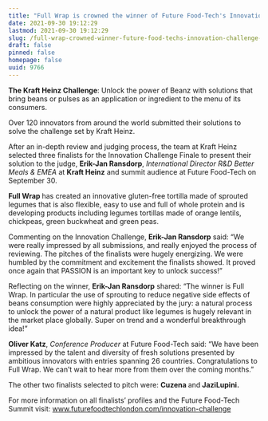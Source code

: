 ```yaml
---
title: "Full Wrap is crowned the winner of Future Food-Tech's Innovation Challenge with Kraft Heinz"
date: 2021-09-30 19:12:29
lastmod: 2021-09-30 19:12:29
slug: /full-wrap-crowned-winner-future-food-techs-innovation-challenge-kraft-heinz
draft: false
pinned: false
homepage: false
uuid: 9766
---
```

<p><strong>The Kraft Heinz Challenge</strong>: Unlock the power of Beanz with solutions that bring beans or pulses as an application or ingredient to the menu of its consumers.</p>
<p>Over 120 innovators from around the world submitted their solutions to solve the challenge set by Kraft Heinz.</p>
<p>After an in-depth review and judging process, the team at Kraft Heinz selected three finalists for the Innovation Challenge Finale to present their solution to the judge, <strong>Erik-Jan Ransdorp</strong>, <em>International Director R&D Better Meals & EMEA </em>at <strong>Kraft Heinz</strong> and summit audience at Future Food-Tech on September 30.</p>
<p><strong>Full Wrap </strong>has created an innovative gluten-free tortilla made of sprouted legumes that is also flexible, easy to use and full of whole protein and is developing products including legumes tortillas made of orange lentils, chickpeas, green buckwheat and green peas.</p>
<p>Commenting on the Innovation Challenge, <strong>Erik-Jan Ransdorp</strong> said: “We were really impressed by all submissions, and really enjoyed the process of reviewing. The pitches of the finalists were hugely energizing. We were humbled by the commitment and excitement the finalists showed. It proved once again that PASSION is an important key to unlock success!”</p>
<p>Reflecting on the winner, <strong>Erik-Jan Ransdorp</strong> shared: “The winner is Full Wrap. In particular the use of sprouting to reduce negative side effects of beans consumption were highly appreciated by the jury: a natural process to unlock the power of a natural product like legumes is hugely relevant in the market place globally. Super on trend and a wonderful breakthrough idea!”</p>
<p><strong>Oliver Katz</strong>, <em>Conference Producer</em> at Future Food-Tech said: “We have been impressed by the talent and diversity of fresh solutions presented by ambitious innovators with entries spanning 26 countries. Congratulations to Full Wrap. We can’t wait to hear more from them over the coming months.”</p>
<p>The other two finalists selected to pitch were: <strong>Cuzena </strong>and<strong> JaziLupini.</strong></p>
<p>For more information on all finalists’ profiles and the Future Food-Tech Summit visit: <a href="http://www.futurefoodtechlondon.com/innovation-challenge">www.futurefoodtechlondon.com/innovation-challenge</a></p>
